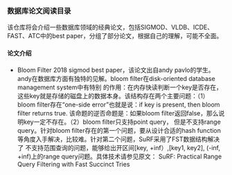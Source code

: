 ### 数据库论文阅读目录

该仓库将会介绍一些数据库领域的经典论文，包括SIGMOD、VLDB、ICDE、FAST、ATC中的best paper，分组了部分论文，根据自己的理解，可能不全面。

#### **论文介绍**

* Bloom Filter
2018 sigmod best paper，该论文出自andy pavlo的学生。andy在数据库方面有独特的见解。bloom filter在disk-oriented database management system中有特别
的作用：在内存快读判断一个key是否存在，这些key就是存储的磁盘上的数据本身。该结构存在两个主要问题：（1）bloom filter存在“one-side error”也就是说：if key
is present, then bloom filter returns true. 该命题的逆否命题是：如果bloom filter返回false，那么说明key一定不存在。（2）bloom filter只支持point query，
但是不支持range query。针对bloom filter存在的第一个问题，要从设计合适的hash function等角度入手解决，比较难。针对第二个问题，SuRF采用了FST数据结构解决了
不支持范围查询的问题，能够给出开区间[key, +inf）,[key1, key2], (-inf, +inf)上的range query问题。具体技术请参见原文：
SuRF: Practical Range Query Filtering with Fast Succinct Tries

